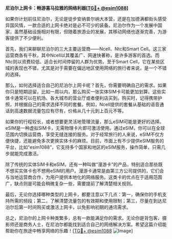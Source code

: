 **尼泊尔上网卡：畅游喜马拉雅的网络利器[[TG💪+ @esim1088](https://t.me/s/esim1088)]**

如果你计划前往尼泊尔，无论是徒步安纳普尔纳大本营，还是在加德满都街头感受异国风情，一款合适的上网卡绝对是必不可少的装备。尼泊尔作为一个发展中国家，虽然基础设施相对有限，但随着旅游业的发展，其移动网络也逐渐完善，为游客提供了不少便利。

首先，我们来聊聊尼泊尔的三大主要运营商——Ncell、Ntc和Smart Cell。这三家运营商各有千秋，其中Ncell以其覆盖广、网速快著称，是许多游客的首选。而Ntc则以资费较低、适合长时间停留的人群为优势。至于Smart Cell，它在某些区域的表现也不错，尤其是对于需要在偏远地区使用网络的旅行者来说，是一个不错的选择。

那么，如何选择适合自己的尼泊尔上网卡呢？首先，你需要明确自己的需求。如果你只是短期逗留，比如一周以内，那么购买一张实体SIM卡可能更加划算。这些实体卡通常可以在机场、各大城市的营业厅或者便利店买到。购买时，记得携带护照，并根据自己的需求选择不同的套餐。例如，Ncell提供的套餐从基础的语音通话到高速数据流量包应有尽有，价格从几十元到上百元不等。

如果你的行程较长，或者想要更灵活地管理流量，那么eSIM可能是更好的选择。eSIM是一种虚拟SIM卡，无需物理卡片即可激活使用。通过eSIM，你可以在全球范围内切换运营商，享受无缝连接的服务。对于经常旅行的人来说，eSIM不仅方便快捷，还能避免多次更换实体卡的麻烦。目前，市面上有不少提供eSIM服务的平台，比如“esim1088”，它支持多个国家和地区的eSIM服务，操作简单，只需几步就能完成激活。

除了传统的实体SIM卡和eSIM，还有一种叫做“漫游卡”的产品，特别适合那些既不想买实体卡也不想用eSIM的用户。漫游卡通常是由第三方公司提供的，它们会与当地运营商合作，为用户提供本地化的网络服务。这类卡的优点在于适用范围广，缺点则是可能会稍微复杂一些，需要提前了解清楚相关规则。

最后，无论你选择哪种类型的上网卡，都要注意以下几点：第一，确保你的手机支持所需的频段；第二，了解清楚流量包的有效期和使用限制；第三，尽量在到达尼泊尔后第一时间购买或激活上网卡，以免影响初期的通讯需求。

总之，尼泊尔的上网卡种类繁多，总有一款能满足你的需求。无论你是背包客、摄影师还是商务人士，在尼泊尔都能找到适合自己的网络解决方案。希望这篇介绍能帮助你在旅途中畅享网络的乐趣！[[TG💪+ @esim1088](https://t.me/s/esim1088) ![Image](https://i.postimg.cc/4NQfJmqS/Snipaste-2025-05-13-00-14-12.png)]